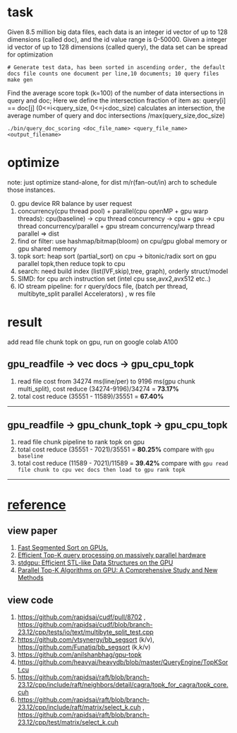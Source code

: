 # task
Given 8.5 million big data files, each data is an integer id vector of up to 128 dimensions (called doc), and the id value range is 0-50000. 
Given a integer id vector of up to 128 dimensions (called query), the data set can be spread for optimization

```shell
# Generate test data, has been sorted in ascending order, the default docs file counts one document per line,10 documents; 10 query files
make gen
```
Find the average score topk (k=100) of the number of data intersections in query and doc; Here we define the intersection fraction of item as:
query[i] == doc[j] (0<=i<query_size, 0<=j<doc_size) calculates an intersection, the average number of query and doc intersections /max(query_size,doc_size)

``` shell
./bin/query_doc_scoring <doc_file_name> <query_file_name> <output_filename>
```

# optimize
note: just optimize stand-alone, for dist m/r(fan-out/in) arch to schedule those instances.

0. gpu device RR balance by user request
1. concurrency(cpu thread pool) + parallel(cpu openMP + gpu warp threads): cpu(baseline) -> cpu thread concurrency -> cpu + gpu -> cpu thread concurrency/parallel + gpu stream concurrency/warp thread parallel => dist
2. find or filter: use hashmap/bitmap(bloom) on cpu/gpu global memory or gpu shared memory
3. topk sort: heap sort (partial_sort) on cpu -> bitonic/radix sort on gpu parallel topk,then reduce topk to cpu
4. search: need build index (list(IVF,skip),tree, graph), orderly struct/model
5. SIMD: for cpu arch instruction set (intel cpu sse,avx2,avx512 etc..)
6. IO stream pipeline: for r query/docs file, (batch per thread, multibyte_split parallel Accelerators) , w res file

# result
add read file chunk topk on gpu, run on google colab A100
## gpu_readfile -> vec docs -> gpu_cpu_topk

1. read file cost from 34274 ms(line/per) to 9196 ms(gpu chunk multi_split), cost reduce (34274-9196)/34274 = **73.17%**
2. total cost reduce (35551 - 11589)/35551 = **67.40%**

---

## gpu_readfile -> gpu_chunk_topk -> gpu_cpu_topk

1. read file chunk pipeline to rank topk on gpu
2. total cost reduce (35551 - 7021)/35551 = **80.25%** compare with `gpu baseline`
3. total cost reduce (11589 - 7021)/11589 = **39.42%** compare with `gpu read file chunk to cpu vec docs then load to gpu rank topk`

---


# [reference](./docs/reference.md)
## view paper
1. [Fast Segmented Sort on GPUs.](https://raw.github.com/weedge/learn/main/gpu/Fast%20Segmented%20Sort%20on%20GPUs.pdf)
2. [Efficient Top-K query processing on massively parallel hardware](https://raw.githubusercontent.com/weedge/learn/main/gpu/Efficient%20Top-K%20Query%20Processing%20on%20Massively%20Parallel%20Hardware.pdf)
3. [stdgpu: Efficient STL-like Data Structures on the GPU](https://www.researchgate.net/publication/335233070_stdgpu_Efficient_STL-like_Data_Structures_on_the_GPU)
4. [Parallel Top-K Algorithms on GPU: A Comprehensive Study and New Methods](https://sc23.supercomputing.org/presentation/?id=pap294&sess=sess156)

## view code
1. https://github.com/rapidsai/cudf/pull/8702 , https://github.com/rapidsai/cudf/blob/branch-23.12/cpp/tests/io/text/multibyte_split_test.cpp
2. https://github.com/vtsynergy/bb_segsort (k/v), https://github.com/Funatiq/bb_segsort (k,k/v)
3. https://github.com/anilshanbhag/gpu-topk
4. https://github.com/heavyai/heavydb/blob/master/QueryEngine/TopKSort.cu
5. https://github.com/rapidsai/raft/blob/branch-23.12/cpp/include/raft/neighbors/detail/cagra/topk_for_cagra/topk_core.cuh
6. https://github.com/rapidsai/raft/blob/branch-23.12/cpp/include/raft/matrix/select_k.cuh , https://github.com/rapidsai/raft/blob/branch-23.12/cpp/test/matrix/select_k.cuh
